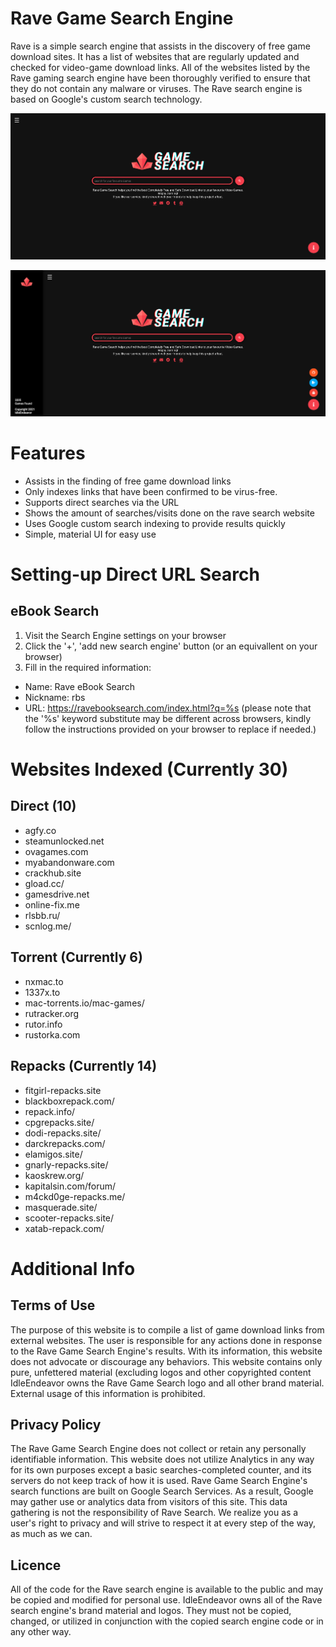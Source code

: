 # Rave Game Search Engine
Rave is a simple search engine that assists in the discovery of free game download sites. It has a list of websites that are regularly updated and checked for video-game download links.
All of the websites listed by the Rave gaming search engine have been thoroughly verified to ensure that they do not contain any malware or viruses.
The Rave search engine is based on Google's custom search technology.

![Screenshot of Rave Game Search Engine Homepage](img/ravesearch-homepage-pic.png)

![Screenshot of Rave Game Search Engine Homepage Dashboard](img/ravesearch-homepage-dashboard.png)

# Features
- Assists in the finding of free game download links
- Only indexes links that have been confirmed to be virus-free.
- Supports direct searches via the URL
- Shows the amount of searches/visits done on the rave search website
- Uses Google custom search indexing to provide results quickly
- Simple, material UI for easy use

# Setting-up Direct URL Search
## eBook Search
1. Visit the Search Engine settings on your browser
2. Click the '+', 'add new search engine' button (or an equivallent on your browser)
3. Fill in the required information:
  - Name: Rave eBook Search
  - Nickname: rbs
  - URL: https://ravebooksearch.com/index.html?q=%s (please note that the '%s' keyword substitute may be different across browsers, kindly follow the instructions provided on your browser to replace if needed.) 

# Websites Indexed (Currently 30)
## Direct (10)
- agfy.co
- steamunlocked.net
- ovagames.com
- myabandonware.com
- crackhub.site
- gload.cc/
- gamesdrive.net
- online-fix.me
- rlsbb.ru/
- scnlog.me/
## Torrent (Currently 6)
- nxmac.to
- 1337x.to
- mac-torrents.io/mac-games/
- rutracker.org
- rutor.info
- rustorka.com
## Repacks (Currently 14)
- fitgirl-repacks.site
- blackboxrepack.com/
- repack.info/
- cpgrepacks.site/
- dodi-repacks.site/
- darckrepacks.com/
- elamigos.site/
- gnarly-repacks.site/
- kaoskrew.org/
- kapitalsin.com/forum/
- m4ckd0ge-repacks.me/
- masquerade.site/
- scooter-repacks.site/
- xatab-repack.com/

# Additional Info
## Terms of Use
The purpose of this website is to compile a list of game download links from external websites.
The user is responsible for any actions done in response to the Rave Game Search Engine's results.
With its information, this website does not advocate or discourage any behaviors. This website contains only pure, unfettered material (excluding logos and other copyrighted content
IdleEndeavor owns the Rave Game Search logo and all other brand material. External usage of this information is prohibited.

## Privacy Policy
The Rave Game Search Engine does not collect or retain any personally identifiable information.
This website does not utilize Analytics in any way for its own purposes except a basic searches-completed counter, and its servers do not keep track of how it is used.
Rave Game Search Engine's search functions are built on Google Search Services. As a result, Google may gather use or analytics data from visitors of this site. This data gathering is not the responsibility of Rave Search.
We realize you as a user's right to privacy and will strive to respect it at every step of the way, as much as we can.

## Licence
All of the code for the Rave search engine is available to the public and may be copied and modified for personal use.
IdleEndeavor owns all of the Rave search engine's brand material and logos. They must not be copied, changed, or utilized in conjunction with the copied search engine code or in any other way.
